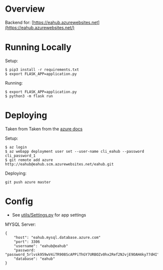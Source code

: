 # Overview
Backend for: [https://eahub.azurewebsites.net](https://eahub.azurewebsites.net/)

# Running Locally
Setup:
```
$ pip3 install -r requirements.txt
$ export FLASK_APP=application.py
```

Running:
```
$ export FLASK_APP=application.py
$ python3 -m flask run
```

# Deploying
Taken from Taken from the [azure docs](https://docs.microsoft.com/en-us/azure/app-service/containers/quickstart-python)

Setup:
```
$ az login
$ az webapp deployment user set --user-name cli_eahub --password cli_password_1
$ git remote add azure http://eahub@eahub.scm.azurewebsites.net/eahub.git
```

Deploying:
```
git push azure master
```

# Config
- See [utils/Settings.py](utils/Settings.py) for app settings

MYSQL Server:
```
{
    "host": "eahub.mysql.database.azure.com"
    "port": 3306
    "username": "eahub@eahub"
    "password: "password_5rlvsk959wV4iTR908ScAPPiThGY7URBOZv0hx2Ref2NJvjE9OAH4ky77dHI"
    "database": "eahub"
}
```